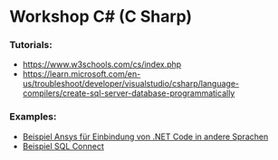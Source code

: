 # Workshop C# (C Sharp)
### Tutorials:
 - https://www.w3schools.com/cs/index.php
 - https://learn.microsoft.com/en-us/troubleshoot/developer/visualstudio/csharp/language-compilers/create-sql-server-database-programmatically

### Examples: 
  - [Beispiel Ansys für Einbindung von .NET Code in andere Sprachen](Beispiel%20Ansys)
  - [Beispiel SQL Connect](SQLConnect.cs)
